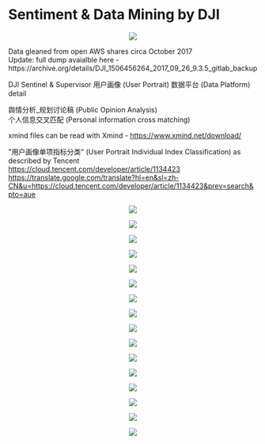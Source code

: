 # Sentiment & Data Mining by DJI
<p align="center">
  <img src="https://github.com/MAVProxyUser/UserPortrait/blob/master/DJISpying.jpeg">
</p>
Data gleaned from open AWS shares circa October 2017<br>
Update: full dump avaialble here - https://archive.org/details/DJI_1506456264_2017_09_26_9.3.5_gitlab_backup

DJI Sentinel & Supervisor 用户画像 (User Portrait) 数据平台 (Data Platform) detail<br>

舆情分析_规划讨论稿 (Public Opinion Analysis)<br>
个人信息交叉匹配 (Personal information cross matching)<br>

xmind files can be read with Xmind - https://www.xmind.net/download/

"用户画像单项指标分类" (User Portrait Individual Index Classification)  as described by Tencent<br> 
https://cloud.tencent.com/developer/article/1134423<br>
https://translate.google.com/translate?hl=en&sl=zh-CN&u=https://cloud.tencent.com/developer/article/1134423&prev=search&pto=aue

<p align="center">
  <img src="https://github.com/MAVProxyUser/UserPortrait/blob/master/pics/YOU.png">
</p>
<p align="center">
  <img src="https://github.com/MAVProxyUser/UserPortrait/blob/master/pics/datacollection.png">
</p>
<p align="center">
  <img src="https://github.com/MAVProxyUser/UserPortrait/blob/master/pics/userportrait.png">
</p>
<p align="center">
  <img src="https://github.com/MAVProxyUser/UserPortrait/blob/master/pics/earlydays.png">
</p>
<p align="center">
  <img src="https://github.com/MAVProxyUser/UserPortrait/blob/master/pics/earlydays_cn.png">
</p>
<p align="center">
  <img src="https://github.com/MAVProxyUser/UserPortrait/blob/master/pics/consumers.png">
</p>
<p align="center">
  <img src="https://github.com/MAVProxyUser/UserPortrait/blob/master/pics/consumers_cn.png">
</p>
<p align="center">
  <img src="https://github.com/MAVProxyUser/UserPortrait/blob/master/pics/logsearch.png">
</p>
<p align="center">
  <img src="https://github.com/MAVProxyUser/UserPortrait/blob/master/pics/heatmap.png">
</p>
<p align="center">
  <img src="https://github.com/MAVProxyUser/UserPortrait/blob/master/pics/dailyflightstats.png">
</p>
<p align="center">
  <img src="https://github.com/MAVProxyUser/UserPortrait/blob/master/pics/ministry_of_information_security.png">
</p>
<p align="center">
  <img src="https://github.com/MAVProxyUser/UserPortrait/blob/master/pics/ministry_of_information_security_cn.png">
</p>
<p align="center">
  <img src="https://github.com/MAVProxyUser/UserPortrait/blob/master/pics/machinelearning.png">
</p>
<p align="center">
  <img src="https://github.com/MAVProxyUser/UserPortrait/blob/master/pics/machinelearning_cn.png">
</p>
<p align="center">
  <img src="https://github.com/MAVProxyUser/UserPortrait/blob/master/pics/breakuserbox.png">
</p>
<p align="center">
  <img src="https://github.com/MAVProxyUser/UserPortrait/blob/master/pics/breakuserbox_cn.png">
</p>

